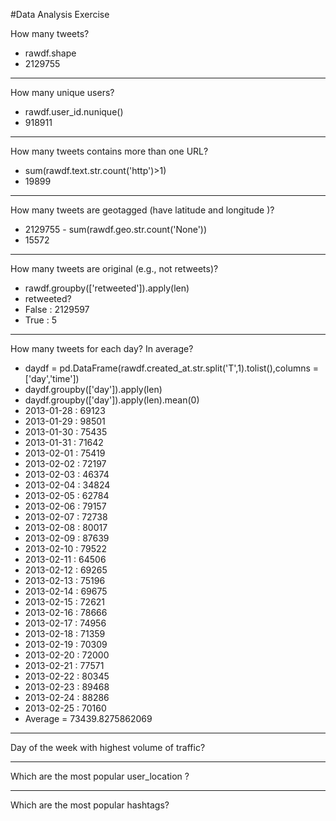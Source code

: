 #Data Analysis Exercise

How many tweets?
* rawdf.shape
* 2129755
- - - -

How many unique users?
* rawdf.user_id.nunique()
* 918911
- - - -
How many tweets contains more than one URL?
* sum(rawdf.text.str.count('http')>1)
* 19899
- - - -
How many tweets are geotagged (have latitude and longitude )?
* 2129755 - sum(rawdf.geo.str.count('None'))
* 15572
- - - -
How many tweets are original (e.g., not retweets)?
* rawdf.groupby(['retweeted']).apply(len)
* retweeted?
* False : 2129597
* True : 5
- - - -
How many tweets for each day? In average?
* daydf = pd.DataFrame(rawdf.created_at.str.split('T',1).tolist(),columns = ['day','time'])
* daydf.groupby(['day']).apply(len)
* daydf.groupby(['day']).apply(len).mean(0)
* 2013-01-28 : 69123
* 2013-01-29 : 98501
* 2013-01-30 : 75435
* 2013-01-31 : 71642
* 2013-02-01 : 75419
* 2013-02-02 : 72197
* 2013-02-03 : 46374
* 2013-02-04 : 34824
* 2013-02-05 : 62784
* 2013-02-06 : 79157
* 2013-02-07 : 72738
* 2013-02-08 : 80017
* 2013-02-09 : 87639
* 2013-02-10 : 79522
* 2013-02-11 : 64506
* 2013-02-12 : 69265
* 2013-02-13 : 75196
* 2013-02-14 : 69675
* 2013-02-15 : 72621
* 2013-02-16 : 78666
* 2013-02-17 : 74956
* 2013-02-18 : 71359
* 2013-02-19 : 70309
* 2013-02-20 : 72000
* 2013-02-21 : 77571
* 2013-02-22 : 80345
* 2013-02-23 : 89468
* 2013-02-24 : 88286
* 2013-02-25 : 70160
* Average = 73439.8275862069
- - - -
Day of the week with highest volume of traffic?
   
- - - - 
Which are the most popular user_location ?
   
- - - -
Which are the most popular hashtags?
